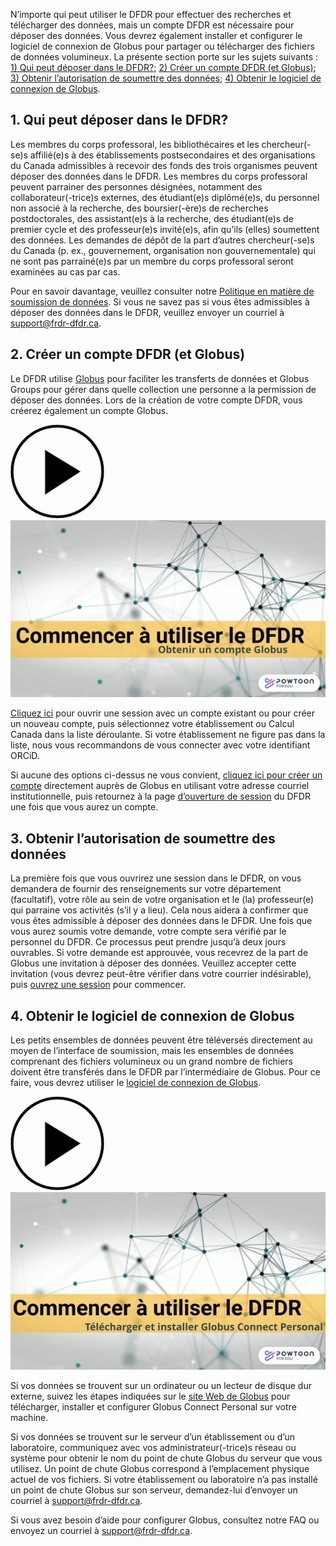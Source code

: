 N’importe qui peut utiliser le DFDR pour effectuer des recherches et télécharger des données, mais un compte DFDR est nécessaire pour déposer des données. Vous devrez également installer et configurer le logiciel de connexion de Globus pour partager ou télécharger des fichiers de données volumineux. La présente section porte sur les sujets suivants : [1) Qui peut déposer dans le DFDR?](avant_de_déposer.md#1-qui-peut-deposer-dans-le-dfdr); [2) Créer un compte DFDR (et Globus)](avant_de_déposer.md#2-creer-un-compte-globus); [3) Obtenir l’autorisation de soumettre des données](avant_de_déposer.md#3-obtenir-lautorisation-de-soumettre-des-donnees); [4) Obtenir le logiciel de connexion de Globus](avant_de_déposer.md#4-obtenir-le-logiciel-de-connexion-de-globus).

## 1. Qui peut déposer dans le DFDR?
Les membres du corps professoral, les bibliothécaires et les chercheur(-se)s affilié(e)s à des établissements postsecondaires et des organisations du Canada admissibles à recevoir des fonds des trois organismes peuvent déposer des données dans le DFDR. Les membres du corps professoral peuvent parrainer des personnes désignées, notamment des collaborateur(-trice)s externes, des étudiant(e)s diplômé(e)s, du personnel non associé à la recherche, des boursier(-ère)s de recherches postdoctorales, des assistant(e)s à la recherche, des étudiant(e)s de premier cycle et des professeur(e)s invité(e)s, afin qu’ils (elles) soumettent des données. Les demandes de dépôt de la part d’autres chercheur(-se)s du Canada (p. ex., gouvernement, organisation non gouvernementale) qui ne sont pas parrainé(e)s par un membre du corps professoral seront examinées au cas par cas.

Pour en savoir davantage, veuillez consulter notre [Politique en matière de soumission de données](/policies/fr/soumission_donn%C3%A9es/). Si vous ne savez pas si vous êtes admissibles à déposer des données dans le DFDR, veuillez envoyer un courriel à [support@frdr-dfdr.ca](mailto:support@frdr-dfdr.ca).

## 2. Créer un compte DFDR (et Globus)
Le DFDR utilise [Globus](https://www.globus.org/data-transfer) pour faciliter les transferts de données et Globus Groups pour gérer dans quelle collection une personne a la permission de déposer des données. Lors de la création de votre compte DFDR, vous créerez également un compte Globus.

<div class="video-wrap">
<a href="https://www.youtube.com/watch?v=-bQ_npErGwA&list=PLX9EpizS4A0suoSV2N0nn9parl96xHPkz&cc_lang_pref=fr&cc_load_policy=1" target="_blank">
  <div class="video-play-btn">
    <svg xmlns="http://www.w3.org/2000/svg" width="150px" height="150px" viewbox="0 0 150 150" version="1.1">
        <path stroke="#cccccc" stroke-width="2px" d="M150,0A150,150,0,1,0,300,150,150,150,0,0,0,150,0Zm0,290A140,140,0,1,1,290,150,140,140,0,0,1,150,290Z" transform="matrix(0.5,0,0,0.5,0,0)"></path>
        <polygon stroke="#cccccc" stroke-width="2px" points="225 150 110 80 110 225 225 150" transform="matrix(0.5,0,0,0.5,0,0)"></polygon>
    </svg>
  </div>
  <img class="video-placeholder" src="/docs/img/video_placeholders/fr/obtenir_compte_globus.png" alt="aperçu vidéo: Obtenir un compte Globus">
</a>
</div>

[Cliquez ici](/repo/PublishDashboard?locale=fr) pour ouvrir une session avec un compte existant ou pour créer un nouveau compte, puis sélectionnez votre établissement ou Calcul Canada dans la liste déroulante. Si votre établissement ne figure pas dans la liste, nous vous recommandons de vous connecter avec votre identifiant ORCiD.

Si aucune des options ci-dessus ne vous convient, [cliquez ici pour créer un compte](https://www.globusid.org/create?viewlocale=fr_CA) directement auprès de Globus en utilisant votre adresse courriel institutionnelle, puis retournez à la page [d’ouverture de session](/repo/PublishDashboard?locale=fr) du DFDR une fois que vous aurez un compte.

## 3. Obtenir l’autorisation de soumettre des données

La première fois que vous ouvrirez une session dans le DFDR, on vous demandera de fournir des renseignements sur votre département (facultatif), votre rôle au sein de votre organisation et le (la) professeur(e) qui parraine vos activités (s’il y a lieu). Cela nous aidera à confirmer que vous êtes admissible à déposer des données dans le DFDR. Une fois que vous aurez soumis votre demande, votre compte sera vérifié par le personnel du DFDR. Ce processus peut prendre jusqu’à deux jours ouvrables. Si votre demande est approuvée, vous recevrez de la part de Globus une invitation à déposer des données. Veuillez accepter cette invitation (vous devrez peut-être vérifier dans votre courrier indésirable), puis [ouvrez une session](/repo/?locale=fr) pour commencer.

## 4. Obtenir le logiciel de connexion de Globus

Les petits ensembles de données peuvent être téléversés directement au moyen de l’interface de soumission, mais les ensembles de données comprenant des fichiers volumineux ou un grand nombre de fichiers doivent être transférés dans le DFDR par l’intermédiaire de Globus. Pour ce faire, vous devrez utiliser le [logiciel de connexion de Globus](https://www.globus.org/globus-connect).

<div class="video-wrap">
<a href="https://www.youtube.com/watch?v=fOAMB2VHC24&list=PLX9EpizS4A0suoSV2N0nn9parl96xHPkz&cc_lang_pref=fr&cc_load_policy=1" target="_blank">
  <div class="video-play-btn">
    <svg xmlns="http://www.w3.org/2000/svg" width="150px" height="150px" viewbox="0 0 150 150" version="1.1">
        <path stroke="#cccccc" stroke-width="2px" d="M150,0A150,150,0,1,0,300,150,150,150,0,0,0,150,0Zm0,290A140,140,0,1,1,290,150,140,140,0,0,1,150,290Z" transform="matrix(0.5,0,0,0.5,0,0)"></path>
        <polygon stroke="#cccccc" stroke-width="2px" points="225 150 110 80 110 225 225 150" transform="matrix(0.5,0,0,0.5,0,0)"></polygon>
    </svg>
  </div>
  <img class="video-placeholder" src="/docs/img/video_placeholders/fr/installer_globus.png" alt="aperçu vidéo: Télécharger et installer Globus Connect Personal">
</a>
</div>

Si vos données se trouvent sur un ordinateur ou un lecteur de disque dur externe, suivez les étapes indiquées sur le [site Web de Globus](https://www.globus.org/globus-connect-personal) pour télécharger, installer et configurer Globus Connect Personal sur votre machine.

Si vos données se trouvent sur le serveur d’un établissement ou d’un laboratoire, communiquez avec vos administrateur(-trice)s réseau ou système pour obtenir le nom du point de chute Globus du serveur que vous utilisez. Un point de chute Globus correspond à l’emplacement physique actuel de vos fichiers. Si votre établissement ou laboratoire n’a pas installé un point de chute Globus sur son serveur, demandez-lui d’envoyer un courriel à [support@frdr-dfdr.ca](mailto:support@frdr-dfdr.ca).

Si vous avez besoin d’aide pour configurer Globus, consultez notre FAQ ou envoyez un courriel à [support@frdr-dfdr.ca](mailto:support@frdr-dfdr.ca).
